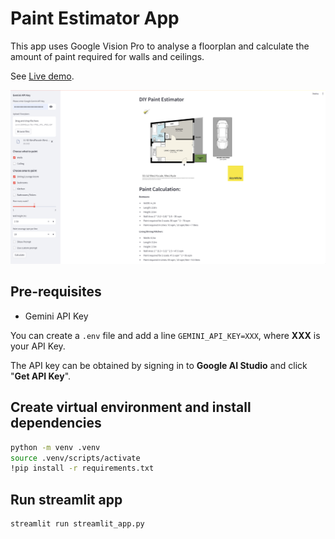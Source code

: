 # Paint Estimator App

This app uses Google Vision Pro to analyse a floorplan and calculate the amount of paint required for walls and ceilings.

See [Live demo](https://mmhleung-diypaintestimator.streamlit.app/).

![screenshot](./images/screenshot.png)

## Pre-requisites
* Gemini API Key 

You can create a `.env` file and add a line `GEMINI_API_KEY=XXX`, where **XXX** is your API Key.

The API key can be obtained by signing in to **Google AI Studio** and click "**Get API Key**".

## Create virtual environment and install dependencies
```bash
python -m venv .venv
source .venv/scripts/activate
!pip install -r requirements.txt
```

## Run streamlit app
```bash
streamlit run streamlit_app.py
```